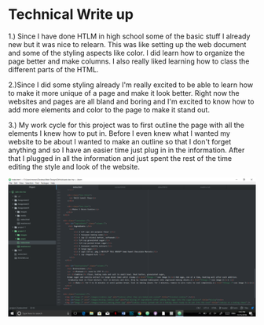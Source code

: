 # Technical Write up

 1.) Since I have done HTLM in high school some of the basic stuff I already new but it was nice to relearn. This was like setting up the web document and some of the styling aspects like color. I did learn how to organize the page better and make columns. I also really liked learning how to class the different parts of the HTML.

 2.)Since I did some styling already I'm really excited to be able to learn how to make it more unique of a page and make it look better. Right now the websites and pages are all bland and boring and I'm excited to know how to add more elements and color to the page to make it stand out.

 3.) My work cycle for this project was to first outline the page with all the elements I knew how to put in. Before I even knew what I wanted my website to be about I wanted to make an outline so that I don't forget anything and so I have an easier time just plug in in the information. After that I plugged in all the information and just spent the rest of the time editing the style and look of the website.

 ![atom workflow image](./images/screenshot.png)

